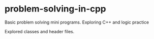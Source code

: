 # problem-solving-in-cpp
Basic problem solving mini programs. Exploring C++ and logic practice

Explored classes and header files.
